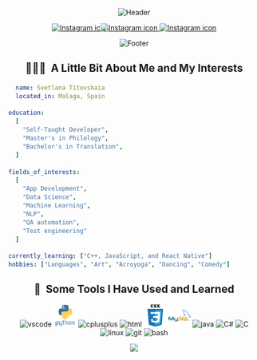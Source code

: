 <!-- Header Image -->
<p align="center">
<img src="https://capsule-render.vercel.app/api?type=waving&color=0:3b3477,100:e53484&height=300&text=Hi%20there!%20🕊️&fontAlign=50&fontAlignY=40&fontSize=50&fontColor=faf6f6&desc=Check%20out%20my%20projects%20and%20learn%20more%20about%20me%20below&descAlign=50&descAlignY=53" alt="Header" />
</p>
<!-- Centered Instagram Icon -->
<div align="center">
  <a href="https://www.linkedin.com/in/svetameanssun/" target="_blank" aria-label="Instagram">
    <img height="50" src="https://cdn2.iconfinder.com/data/icons/social-media-applications/64/social_media_applications_14-linkedin-512.png" alt="Instagram icon" />
  </a>
  <a href="https://www.instagram.com/svetameanssun/" target="_blank" aria-label="Instagram">
    <img height="50" src="https://user-images.githubusercontent.com/46517096/166974368-9798f39f-1f46-499c-b14e-81f0a3f83a06.png" alt="Instagram icon" style="margin-left: -20px;"/>
  </a>
  <a href="https://t.me/svetameanssun/" target="_blank" aria-label="Instagram">
    <img height="50" src="https://cdn1.iconfinder.com/data/icons/unicons-line-vol-6/24/telegram-512.png" alt="Instagram icon" />
  </a>
</div>

<!-- Footer Image -->
<p align="center">
<img src="https://capsule-render.vercel.app/api?type=cylinder&height=20&color=0:7a75aa,100:f080b0" alt="Footer" />
</p>
<h2 align="center"> 👨🏻‍💻 &nbsp;A Little Bit About Me and My Interests</h2>

```yaml
  name: Svetlana Titovskaia
  located_in: Malaga, Spain

education:
  [
    "Self-Taught Developer",
    "Master's in Philology",
    "Bachelor's in Translation",
  ]

fields_of_interests:
  [
    "App Development",
    "Data Science",
    "Machine Learning",
    "NLP",
    "QA automation",
    "Test engineering"
  ]

currently_learning: ["C++, JavaScript, and React Native"]
hobbies: ["Languages", "Art", "Acroyoga", "Dancing", "Comedy"]
```
<h2 align="center"> 🚀 &nbsp;Some Tools I Have Used and Learned</h2>
<p align="center">
<img src="https://cdn.jsdelivr.net/gh/devicons/devicon/icons/vscode/vscode-original.svg" alt="vscode" width="45" height="45"/>
<img src="https://raw.githubusercontent.com/devicons/devicon/master/icons/python/python-original-wordmark.svg" alt="python" width="45" height="45"/>
<img src="https://cdn.jsdelivr.net/gh/devicons/devicon/icons/cplusplus/cplusplus-original.svg" alt="cplusplus" width="45" height="45"/>
<img src="https://cdn.jsdelivr.net/gh/devicons/devicon/icons/html5/html5-original.svg" alt="html" width="45" height="45"/>
<img src="https://raw.githubusercontent.com/devicons/devicon/master/icons/css3/css3-original-wordmark.svg" alt="css3" width="45" height="45" />
<img src="https://raw.githubusercontent.com/devicons/devicon/master/icons/mysql/mysql-original-wordmark.svg" alt="mysql" width="45" height="45" />
<img src="https://cdn.jsdelivr.net/gh/devicons/devicon@latest/icons/java/java-original.svg" alt="java" width="45" height="45"/>
<img src="https://cdn.jsdelivr.net/gh/devicons/devicon@latest/icons/csharp/csharp-line.svg" alt="C#" width="45" height="45"/>
<img src="https://cdn.jsdelivr.net/gh/devicons/devicon@latest/icons/c/c-line.svg" alt="C" width="45" height="45"/>
<img src="https://cdn.jsdelivr.net/gh/devicons/devicon/icons/linux/linux-original.svg" alt="linux" width="45" height="45"/>       
<img src="https://cdn.jsdelivr.net/gh/devicons/devicon/icons/git/git-original.svg" alt="git" width="45" height="45"/>
<img src="https://cdn.jsdelivr.net/gh/devicons/devicon/icons/bash/bash-original.svg" alt="bash" width="45" height="45"/>

</p>

<p align="center">
  <img src="https://capsule-render.vercel.app/api?type=waving&color=100:3b3477,0:e53484&height=100&section=footer"/>
</p>

<!--
what kind of colours in green in hex will combine with this palete: 3b3477, 848fe1, faf6f6, e53484, 1e1f4d?

| Green Hex | Name                   | Notes                                                     |
| --------- | ---------------------- | --------------------------------------------------------- |
| `#4caf91` | **Dusty mint green**   | Balanced, fresh, and muted—pairs well with pink and navy. |
| `#6abf69` | **Sagey green**        | Calming and natural, with enough contrast against indigo. |
| `#3d9970` | **Jade green**         | Deep enough to match darker tones without overpowering.   |
| `#99c2a2` | **Muted moss**         | Soft and neutral, ideal for backgrounds or accents.       |
| `#a3e4c1` | **Mint pastel**        | Light and fresh, works beautifully with `#faf6f6`.        |
| `#1d6f5f` | **Teal-forest hybrid** | Deep and elegant, complements `#1e1f4d` and `#3b3477`.    |
| `#7dbfa3` | **Seafoam green**      | Cool, soft green that harmonizes with `#848fe1`.          |

-->


